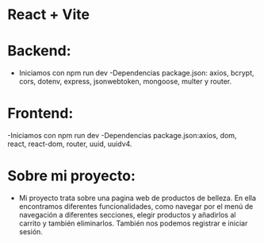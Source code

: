 # React + Vite

# Backend: 
- Iniciamos con npm run dev
-Dependencias package.json: axios, bcrypt, cors, dotenv, express, jsonwebtoken, mongoose, multer y router.

# Frontend:
-Iniciamos con npm run dev
-Dependencias package.json:axios, dom, react, react-dom, router, uuid, uuidv4.

# Sobre mi proyecto:
- Mi proyecto trata sobre una pagina web de productos de belleza. En ella encontramos diferentes funcionalidades, como navegar por el menú de navegación a diferentes secciones, elegir productos y añadirlos al carrito y también eliminarlos. También nos podemos registrar e iniciar sesión.

